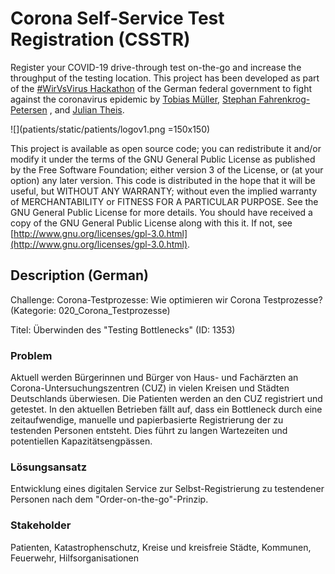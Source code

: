 # Corona Self-Service Test Registration (CSSTR)
Register your COVID-19 drive-through test on-the-go and increase the throughput of the testing location.
This project has been developed as part of the [#WirVsVirus Hackathon](https://wirvsvirushackathon.org/) of the German federal government to fight against the coronavirus epidemic by [Tobias Müller](https://www.linkedin.com/in/tobias-m%C3%BCller-483790176/), [Stephan Fahrenkrog-Petersen](https://www.linkedin.com/in/stephan-fahrenkrog-petersen-8a2644157/) , and [Julian Theis](https://www.linkedin.com/in/julian-theis/).

![](patients/static/patients/logov1.png =150x150)

This project is available as open source code; you can redistribute it and/or modify it under the terms of the GNU General Public License as published by the Free Software Foundation; either version 3 of the License, or (at your option) any later version.
This code is distributed in the hope that it will be useful, but WITHOUT ANY WARRANTY; without even the implied warranty of MERCHANTABILITY or FITNESS FOR A PARTICULAR PURPOSE. See the GNU General Public License for more details.
You should have received a copy of the GNU General Public License along with this it. If not, see [http://www.gnu.org/licenses/gpl-3.0.html](http://www.gnu.org/licenses/gpl-3.0.html).

## Description (German)
Challenge: Corona-Testprozesse: Wie optimieren wir Corona Testprozesse? (Kategorie: 020_Corona_Testprozesse)

Titel: Überwinden des "Testing Bottlenecks" (ID: 1353)

### Problem
Aktuell werden Bürgerinnen und Bürger von Haus- und Fachärzten an Corona-Untersuchungszentren (CUZ) in vielen Kreisen und Städten Deutschlands überwiesen. Die Patienten werden an den CUZ registriert und getestet. In den aktuellen Betrieben fällt auf, dass ein Bottleneck durch eine zeitaufwendige, manuelle und papierbasierte Registrierung der zu testenden Personen entsteht. Dies führt zu langen Wartezeiten und potentiellen Kapazitätsengpässen.

### Lösungsansatz
Entwicklung eines digitalen Service zur Selbst-Registrierung zu testendener Personen nach dem "Order-on-the-go"-Prinzip.

### Stakeholder
Patienten, Katastrophenschutz, Kreise und kreisfreie Städte, Kommunen, Feuerwehr, Hilfsorganisationen
